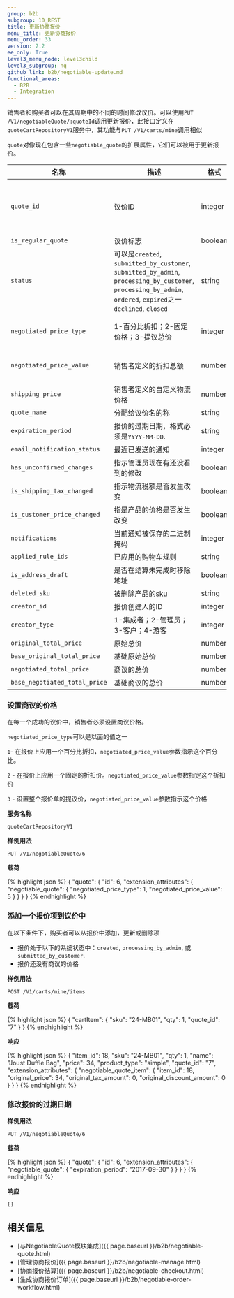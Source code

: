 ```yaml
---
group: b2b
subgroup: 10_REST
title: 更新协商报价
menu_title: 更新协商报价
menu_order: 33
version: 2.2
ee_only: True
level3_menu_node: level3child
level3_subgroup: nq
github_link: b2b/negotiable-update.md
functional_areas:
  - B2B
  - Integration
---
```


销售者和购买者可以在其周期中的不同的时间修改议价。可以使用`PUT /V1/negotiableQuote/:quoteId`调用更新报价，此接口定义在`quoteCartRepositoryV1`服务中，其功能与`PUT /V1/carts/mine`调用相似

`quote`对像现在包含一些`negotiable_quote`的扩展属性，它们可以被用于更新报价。

名称 | 描述 | 格式 | 要求
--- | --- | --- | ---
`quote_id` | 议价ID | integer | Required to create or update a negotiable quote
`is_regular_quote` | 议价标志 | boolean | 可选
`status` | 可以是`created`, `submitted_by_customer`, `submitted_by_admin`, `processing_by_customer`, `processing_by_admin`, `ordered`, `expired`之一 `declined`, `closed` | string | 可选
`negotiated_price_type` | 1-百分比折扣；2-固定价格；3-提议总价 | integer | 必须设置一个商议的价格
`negotiated_price_value` | 销售者定义的折扣总额 | number | 必须设置一个商议的价格
`shipping_price` | 销售者定义的自定义物流价格 | number | 可选
`quote_name` | 分配给议价名的称 | string | 可选
`expiration_period` | 报价的过期日期，格式必须是`YYYY-MM-DD`. | string | 可选
`email_notification_status`  | 最近已发送的通知 | integer | 可选
`has_unconfirmed_changes`  | 指示管理员现在有还没看到的修改 | boolean | 可选
`is_shipping_tax_changed`  | 指示物流税额是否发生改变 | boolean | 可选
`is_customer_price_changed`  | 指是产品的价格是否发生改变 | boolean | 可选
`notifications`  | 当前通知被保存的二进制掩码 | integer | 可选
`applied_rule_ids`  | 已应用的购物车规则 | string | 可选
`is_address_draft`  | 是否在结算未完成时移除地址 | boolean | 可选
`deleted_sku`  | 被删除产品的sku | string | 可选
`creator_id`  | 报价创建人的ID | integer | 可选
`creator_type`  | 1-集成者；2-管理员；3-客户；4-游客 | integer | 可选
`original_total_price`  | 原始总价 | number | 可选
`base_original_total_price`  | 基础原始总价 | number | 可选
`negotiated_total_price`  | 商议的总价 | number | 可选
`base_negotiated_total_price`  | 基础商议的总价 | number | 可选

### 设置商议的价格

在每一个成功的议价中，销售者必须设置商议价格。

`negotiated_price_type`可以是以面的值之一

`1`- 在报价上应用一个百分比折扣，`negotiated_price_value`参数指示这个百分比。

`2` - 在报价上应用一个固定的折扣价。`negotiated_price_value`参数指定这个折扣价

`3` - 设置整个报价单的提议价，`negotiated_price_value`参数指示这个价格

**服务名称**

`quoteCartRepositoryV1`

**样例用法**

`PUT /V1/negotiableQuote/6`

**载荷**

{% highlight json %}
{
  "quote": {
      "id": 6,
      "extension_attributes": {
        "negotiable_quote": {
         "negotiated_price_type": 1,
          "negotiated_price_value": 5
        }
      }
    }
}
{% endhighlight %}

### 添加一个报价项到议价中

在以下条件下，购买者可以从报价中添加，更新或删除项

* 报价处于以下的系统状态中：`created`, `processing_by_admin`, 或 `submitted_by_customer`.
* 报价还没有商议的价格

**样例用法**

`POST /V1/carts/mine/items`

**载荷**

{% highlight json %}
{
  "cartItem": {
    "sku": "24-MB01",
    "qty": 1,
    "quote_id": "7"
  }
}
{% endhighlight %}

**响应**

{% highlight json %}
{
    "item_id": 18,
    "sku": "24-MB01",
    "qty": 1,
    "name": "Joust Duffle Bag",
    "price": 34,
    "product_type": "simple",
    "quote_id": "7",
    "extension_attributes": {
        "negotiable_quote_item": {
            "item_id": 18,
            "original_price": 34,
            "original_tax_amount": 0,
            "original_discount_amount": 0
        }
    }
}
{% endhighlight %}


### 修改报价的过期日期

**样例用法**

`PUT /V1/negotiableQuote/6`

**载荷**

{% highlight json %}
{
  "quote": {
      "id": 6,
      "extension_attributes": {
        "negotiable_quote": {
         "expiration_period": "2017-09-30"
        }
      }
    }
}
{% endhighlight %}

**响应**

`[]`

## 相关信息

* [与NegotiableQuote模块集成]({{ page.baseurl }}/b2b/negotiable-quote.html)
* [管理协商报价]({{ page.baseurl }}/b2b/negotiable-manage.html)
* [协商报价结算]({{ page.baseurl }}/b2b/negotiable-checkout.html)
* [生成协商报价订单]({{ page.baseurl }}/b2b/negotiable-order-workflow.html)
